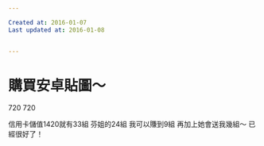 ```yaml
---

Created at: 2016-01-07
Last updated at: 2016-01-08


---
```


# 購買安卓貼圖～


720
720

信用卡儲值1420就有33組
芬姐的24組
我可以賺到9組
再加上她會送我幾組～
已經很好了！

